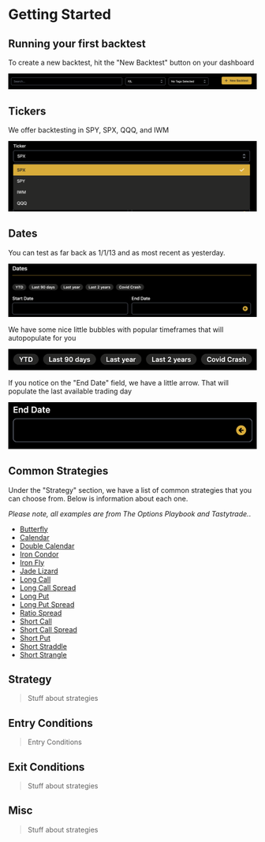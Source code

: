 # Getting Started

## Running your first backtest
To create a new backtest, hit the "New Backtest" button on your dashboard

![](images/newBacktestButton.png)

## Tickers
We offer backtesting in SPY, SPX, QQQ, and IWM

![](images/ticker.png)

## Dates
You can test as far back as 1/1/13 and as most recent as yesterday.

![](images/dates.png)

We have some nice little bubbles with popular timeframes that will autopopulate for you

![](images/dates1.png)

If you notice on the "End Date" field, we have a little arrow. That will populate the last available trading day

![](images/dates2.png)

## Common Strategies

Under the "Strategy" section, we have a list of common strategies that you can choose from. Below is information about each one.

*Please note, all examples are from The Options Playbook and Tastytrade.*.

- [Butterfly](https://www.optionsplaybook.com/option-strategies/long-call-butterfly-spread/)
- [Calendar](https://www.optionsplaybook.com/option-strategies/calendar-call-spread/)
- [Double Calendar](https://www.tastytrade.com/news-insights/double-calendar-spread-mechanics)
- [Iron Condor](https://www.optionsplaybook.com/option-strategies/iron-condor/)
- [Iron Fly](https://www.optionsplaybook.com/option-strategies/iron-butterfly/)
- [Jade Lizard](https://www.tastytrade.com/concepts-strategies/jade-lizard)
- [Long Call](https://www.optionsplaybook.com/option-strategies/long-call/)
- [Long Call Spread](https://www.optionsplaybook.com/option-strategies/long-call-spread/)
- [Long Put](https://www.optionsplaybook.com/option-strategies/long-put/)
- [Long Put Spread](https://www.optionsplaybook.com/option-strategies/long-put-spread/)
- [Ratio Spread](https://www.tastytrade.com/concepts-strategies/ratio-spread)
- [Short Call](https://www.optionsplaybook.com/option-strategies/short-call/)
- [Short Call Spread](https://www.optionsplaybook.com/option-strategies/short-call-spread/)
- [Short Put](https://www.optionsplaybook.com/option-strategies/short-put/)
- [Short Straddle](https://www.optionsplaybook.com/option-strategies/short-straddle/)
- [Short Strangle](https://www.optionsplaybook.com/option-strategies/short-strangle/)
## Strategy
> Stuff about strategies

## Entry Conditions
> Entry Conditions

## Exit Conditions
> Stuff about strategies

## Misc
> Stuff about strategies